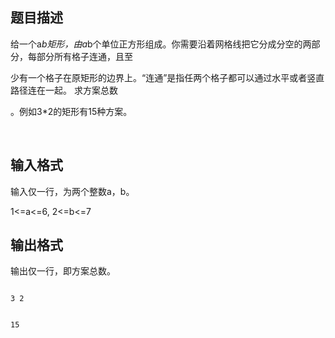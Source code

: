 ## 题目描述

<div>
 给一个a*b矩形，由a*b个单位正方形组成。你需要沿着网格线把它分成分空的两部分，每部分所有格子连通，且至
</div>
<div>
 少有一个格子在原矩形的边界上。“连通”是指任两个格子都可以通过水平或者竖直路径连在一起。 求方案总数
</div>
<div>
 。例如3*2的矩形有15种方案。
</div>
<p><img border="0" src="https://s2.loli.net/2023/08/14/Ym4xhLElj5rgQCq.png" alt=""> </p>

## 输入格式

<div>
 输入仅一行，为两个整数a，b。
</div>
<div>
 1<=a<=6, 2<=b<=7
</div>

## 输出格式

<p>输出仅一行，即方案总数。</p>

```input1
3 2
```
```output1
15
```
